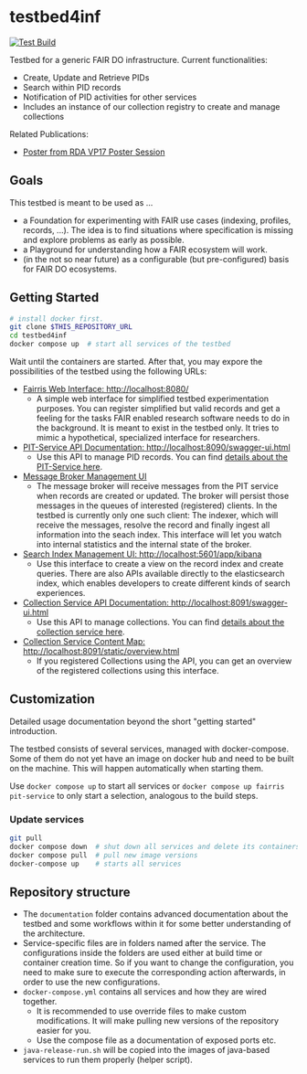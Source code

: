 # testbed4inf


[![Test Build](https://github.com/kit-data-manager/testbed4inf/actions/workflows/main.yml/badge.svg)](https://github.com/kit-data-manager/testbed4inf/actions/workflows/main.yml)

Testbed for a generic FAIR DO infrastructure. Current functionalities:

- Create, Update and Retrieve PIDs
- Search within PID records
- Notification of PID activities for other services
- Includes an instance of our collection registry to create and manage collections

Related Publications:

- [Poster from RDA VP17 Poster Session](https://www.doi.org/10.5445/IR/1000131613)

## Goals

This testbed is meant to be used as ...

- a Foundation for experimenting with FAIR use cases (indexing, profiles, records, ...). The idea is to find situations where specification is missing and explore problems as early as possible.
- a Playground for understanding how a FAIR ecosystem will work.
- (in the not so near future) as a configurable (but pre-configured) basis for FAIR DO ecosystems.

## Getting Started

```bash
# install docker first.
git clone $THIS_REPOSITORY_URL
cd testbed4inf
docker compose up  # start all services of the testbed
```

Wait until the containers are started. After that, you may expore the possibilities of the testbed using the following URLs:

- [Fairris Web Interface: http://localhost:8080/](http://localhost:8080/)
    - A simple web interface for simplified testbed experimentation purposes. You can register simplified but valid records and get a feeling for the tasks FAIR enabled research software needs to do in the background. It is meant to exist in the testbed only. It tries to mimic a hypothetical, specialized interface for researchers.
- [PIT-Service API Documentation: http://localhost:8090/swagger-ui.html](http://localhost:8090/swagger-ui.html)
    - Use this API to manage PID records. You can find [details about the PIT-Service here](https://github.com/kit-data-manager/pit-service).
- [Message Broker Management UI](http://localhost:15672/#/)
    - The message broker will receive messages from the PIT service when records are created or updated. The broker will persist those messages in the queues of interested (registered) clients. In the testbed is currently only one such client: The indexer, which will receive the messages, resolve the record and finally ingest all information into the seach index. This interface will let you watch into internal statistics and the internal state of the broker.
- [Search Index Management UI: http://localhost:5601/app/kibana](http://localhost:5601/app/kibana)
    - Use this interface to create a view on the record index and create queries. There are also APIs available directly to the elasticsearch index, which enables developers to create different kinds of search experiences.
- [Collection Service API Documentation: http://localhost:8091/swagger-ui.html](http://localhost:8091/swagger-ui.html)
    - Use this API to manage collections. You can find [details about the collection service here](https://github.com/kit-data-manager/collection-api).
- [Collection Service Content Map: http://localhost:8091/static/overview.html](http://localhost:8091/static/overview.html)
    - If you registered Collections using the API, you can get an overview of the registered collections using this interface.

## Customization

Detailed usage documentation beyond the short "getting started" introduction.

The testbed consists of several services, managed with docker-compose. Some of them do not yet have an image on docker hub and need to be built on the machine. This will happen automatically when starting them.

Use `docker compose up` to start all services or `docker compose up fairris pit-service` to only start a selection, analogous to the build steps.

### Update services

```bash
git pull
docker compose down  # shut down all services and delete its containers
docker compose pull  # pull new image versions
docker-compose up    # starts all services
```

## Repository structure

- The `documentation` folder contains advanced documentation about the testbed and some workflows within it for some better understanding of the architecture.
- Service-specific files are in folders named after the service. The configurations inside the folders are used either at build time or container creation time. So if you want to change the configuration, you need to make sure to execute the corresponding action afterwards, in order to use the new configurations.
- `docker-compose.yml` contains all services and how they are wired together.
    - It is recommended to use override files to make custom modifications. It will make pulling new versions of the repository easier for you.
    - Use the compose file as a documentation of exposed ports etc.
- `java-release-run.sh` will be copied into the images of java-based services to run them properly (helper script).
